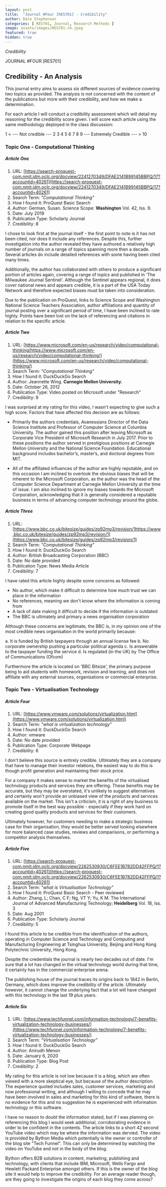 ```yaml
---
layout: post
title:  "Journal #Four [RES701] - Credibility"
author: Dale Stephenson
categories: [ RES701, Journal, Research Methods ]
image: assets/images/RES701-J4.jpeg
featured: true
hidden: true
---
```

<i>Credibility</i>

JOURNAL #FOUR [RES701]

<h2>Credibility - An Analysis</h2>

This journal entry aims to assess six different sources of evidence covering two topics as provided. The analysis is not concerned with the content of the publications but more with their credibility, and how we make a determination.

For each article I will conduct a credibility assessment which will detail my reasoning for the credibility score given. I will score each article using the same methodology deployed in the class discussion:

1 < --- Not credible --- 2 3 4 5 6 7 8 9 --- Extremely Credible --- > 10 

<h3>Topic One - Computational Thinking</h3>

<h5>Article One</h5>

1. URL: [https://search-proquest-com.nmit.idm.oclc.org/docview/2241270349/DFAE2141B99145BBPQ/17?accountid=40261](https://search-proquest-com.nmit.idm.oclc.org/docview/2241270349/DFAE2141B99145BBPQ/17?accountid=40261)
2. Search Term: <i>"Computational Thinking"</i>
3. How I found it: ProQuest Basic Search
4. Author: German, Susan. Science Scope: <b>Washington</b> Vol. 42, Iss. 9.
5. Date: July 2019
6. Publication Type: Scholarly Journal
7. Credibility: 8

I chose to look first at the journal itself - the first point to note is it has not been cited, nor does it include any references. Despite this, further investigation into the author revealed they have authored a relatively high number of journals on a range of topics spanning more then a decade. Several articles do include detailed references with some having been cited many times. 

Additionally, the author has collaborated with others to produce a significant portion of articles again, covering a range of topics and published in 'The Milwaukee Journal Sentinel'. Although the Sentinel appears regional, it does cover national news and appears credible, it is a part of the USA Today Network and therefore expected biases must be taken into consideration. 

Due to the publication on ProQuest, links to Science Scope and Washington National Science Teachers Association, author affiliations and quantity of journal posting over a significant period of time, I have been inclined to rate highly. Points have been lost on the lack of referencing and citations in relation to the specific article. 

<h5>Article Two</h5>

1. URL: [https://www.microsoft.com/en-us/research/video/computational-thinking/https://www.microsoft.com/en-us/research/video/computational-thinking/](https://www.microsoft.com/en-us/research/video/computational-thinking/)
2. Search Term: <i>"Computational Thinking"</i>
3. How I found it: DuckDuckGo Search
4. Author: Jeannette Wing. <b>Carnegie Mellon University.</b> 
5. Date: October 26, 2012
6. Publication Type: Video posted on Microsoft under "Research" 
7. Credibility: 9

I was surprised at my rating for this video, I wasn't expecting to give such a high score. Factors that have affected this decision are as follows:

- Primarily the authors credentials, Avanessians Director of the Data Science Institute and Professor of Computer Science at Columbia University. The author gained this position after leaving Microsoft as Corporate Vice President of Microsoft Research in July 2017. Prior to these positions the author served in prestigious positions at Carnegie Mellon University and the National Science Foundation. Educational background includes bachelor’s, master’s, and doctoral degrees from MIT.

- All of the affiliated influences of the author are highly reputable, and on this occasion I am inclined to overlook the obvious biases that will be inherent to the Microsoft Corporation, as the author was the head of the Computer Science Department at Carnegie Mellon University at the time of issue. I am also inclined to ignore my biases towards the Microsoft Corporation, acknowledging that it is generally considered a reputable business in terms of advancing computer technology around the globe. 

<h5>Article Three</h5>

1. URL: [https://www.bbc.co.uk/bitesize/guides/zp92mp3/revision/1https://www.bbc.co.uk/bitesize/guides/zp92mp3/revision/1](https://www.bbc.co.uk/bitesize/guides/zp92mp3/revision/1)
2. Search Term: <i>"Computational Thinking"</i>
3. How I found it: DuckDuckGo Search
4. Author: British Broadcasting Corporation (BBC)
5. Date: No date provided
6. Publication Type: News Media Article 
7. Credibility: 7

I have rated this article highly despite some concerns as followed:

- No author, which make it difficult to determine how much trust we can place in the information
- No references, meaning we don't know where the information is coming from
- A lack of date making it difficult to decide if the information is outdated 
- The BBC is ultimately and primary a news organisation corporation

Although these concerns are legitimate, the BBC is, in my opinion one of the most credible news organisation in the world primarily because:

a. It is funded by British taxpayers through an annual license fee
b. No corporate ownership pushing a particular political agenda 
c. Is answerable to the taxpayer funding the service
d. Is regulated (in the UK) by The Office of Communications (Ofcom)

Furthermore the article is located on 'BBC Bitsize', the primary purpose being to aid students with homework, revision and learning, and does not affiliate with any external sources, organisations or commercial enterprise.  

<h3>Topic Two - Virtualisation Technology</h3>

<h5>Article Four</h5>

1. URL: [https://www.vmware.com/solutions/virtualization.html](https://www.vmware.com/solutions/virtualization.html)
2. Search Term: <i>"what is virtualization technology"</i>
3. How I found it: DuckDuckGo Search
4. Author: vmware
5. Date: No date provided
6. Publication Type: Corporate Webpage
7. Credibility: 6

I don't believe this source is entirely credible. Ultimately they are a company that have to manage their investor relations, the easiest way to do this is though profit generation and maintaining their stock price. 

For a company it makes sense to market the benefits of the virtualised technology products and services they are offering. These benefits may be accurate, but they may be overstated, it's unlikely to suggest alternatives and certainly won't provide an unbiased view of the products and services available on the market. This isn't a criticism, it is a right of any business to promote itself in the best way possible - especially if they work hard on creating good quality products and services for their customers.

Ultimately however, for customers needing to make a strategic business case for their organisation, they would be better served looking elsewhere for more balanced case studies, reviews and comparisons, or performing a competitor analysis themselves. 

<h5>Article Five</h5>

1. URL: [https://search-proquest-com.nmit.idm.oclc.org/docview/2262530930/C6FEE1B782DD42FFPQ/1?accountid=40261](https://search-proquest-com.nmit.idm.oclc.org/docview/2262530930/C6FEE1B782DD42FFPQ/1?accountid=40261)
2. Search Term: <i>"what is Virtualisation Technology"</i>
3. How I found it: ProQuest Basic Search - Peer reviewed 
4. Author: Zhang, L; Chan, C F; Ng, VT Y; Yu, K M. The International Journal of Advanced Manufacturing Technology; <b>Heidelberg</b> Vol. 18, Iss. 3
5. Date: Aug 2001
6. Publication Type: Scholarly Journal
7. Credibility: 5

I found this article to be credible from the identification of the authors, operating in Computer Science and Technology and Computing and Manufacturing Engineering at Tsinghua University, Beijing and Hong Kong Polytechnic University, Hong Kong. 

Despite the credentials the journal is nearly two decades out of date. I'm sure that a lot has changed in the virtual technology world during that time, it certainly has in the commercial enterprise arena. 

The publishing house of the journal traces its origins back to 1842 in Berlin, Germany, which does improve the credibility of the article. Ultimately however, it cannot change the underlying fact that a lot will have changed with this technology in the last 19 plus years.

<h5>Article Six</h5>

1. URL: [https://www.techfunnel.com/information-technology/7-benefits-virtualization-technology-businesses/](https://www.techfunnel.com/information-technology/7-benefits-virtualization-technology-businesses/)
2. Search Term: <i>"Virtualisation Technology"</i>
3. How I found it: DuckDuckGo Search
4. Author: Anirudh Menon
5. Date: January 6, 2020
6. Publication Type: Blog Post
7. Credibility: 2

My rating for this article is not low because it is a blog, which are often viewed with a more skeptical eye, but because of the author description. The experience quoted includes sales, customer services, marketing and now professional writing, and although I willing to concede that he may have been involved in sales and marketing for this kind of software, there is no evidence for this and no suggestion he is experienced with information technology or this software.

I have no reason to doubt the information stated, but if I was planning on referencing this blog I would seek additional, corroborating evidence in order to be confident in the contents. The article links to a short 42 second YouTube video which may be where the information was dervied. The video is provided by Bython Media which potentially is the owner or controller of the blog site "Tech Funnel". This can only be determined by watching the video on YouTube and not in the body of the blog.

Bython offers B2B solutions in content, marketing, publishing and technology, with clients that include IBM, Microsoft, Wells Fargo and Hewlett Packard Enterprise amongst others. If this is the owner of the blog site it would help to improve the credibility. For an average reader though, are they going to investigate the origins of each blog they come across? 